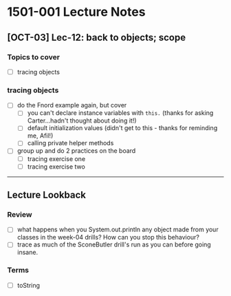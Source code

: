 # 1501-001 Lecture Notes

## [OCT-03] Lec-12: back to objects; scope

### Topics to cover

- [ ] tracing objects

### tracing objects

- [ ] do the Fnord example again, but cover
  - [ ] you can't declare instance variables with `this.` (thanks for asking Carter...hadn't thought about doing it!)
  - [ ] default initialization values (didn't get to this - thanks for reminding me, Afil!)
  - [ ] calling private helper methods
- [ ] group up and do 2 practices on the board
  - [ ] tracing exercise one
  - [ ] tracing exercise two

---

## Lecture Lookback

### Review

- [ ] what happens when you System.out.println any object made from your classes in the week-04 drills? How can you stop this behaviour?
- [ ] trace as much of the SconeButler drill's run as you can before going insane.

### Terms

- [ ] toString

